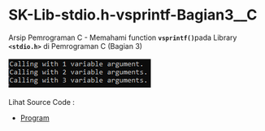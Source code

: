 # SK-Lib-stdio.h-vsprintf-Bagian3__C
Arsip Pemrograman C - Memahami function <code><b>vsprintf()</b></code>pada Library <code><b>&lt;stdio.h></b></code> di Pemrograman C (Bagian 3)<br><br>
<img src="https://github.com/RizkyKhapidsyah/SK-Lib-stdio.h-vsprintf-Bagian3__C/blob/master/SK-Lib-stdio.h-vsprintf-Bagian3__C/x64/result/001.PNG"><br><br>
Lihat Source Code : <br>
- <a href="https://github.com/RizkyKhapidsyah/SK-Lib-stdio.h-vsprintf-Bagian3__C/blob/master/SK-Lib-stdio.h-vsprintf-Bagian3__C/Source.c">Program</a>
